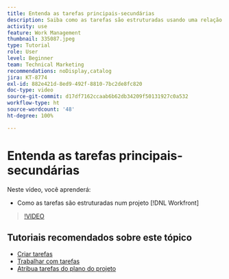 ```yaml
---
title: Entenda as tarefas principais-secundárias
description: Saiba como as tarefas são estruturadas usando uma relação principal-secundária em um projeto do Workfront.
activity: use
feature: Work Management
thumbnail: 335087.jpeg
type: Tutorial
role: User
level: Beginner
team: Technical Marketing
recommendations: noDisplay,catalog
jira: KT-8774
exl-id: 882e421d-8ed9-492f-8810-7bc2de8fc820
doc-type: video
source-git-commit: d17df7162ccaab6b62db34209f50131927c0a532
workflow-type: ht
source-wordcount: '48'
ht-degree: 100%

---
```


# Entenda as tarefas principais-secundárias

Neste vídeo, você aprenderá:

* Como as tarefas são estruturadas num projeto [!DNL Workfront]

>[!VIDEO](https://video.tv.adobe.com/v/335087/?quality=12&learn=on&enablevpops)

## Tutoriais recomendados sobre este tópico

* [Criar tarefas](/help/manage-work/tasks/how-to-create-tasks.md)
* [Trabalhar com tarefas](/help/manage-work/tasks/work-with-tasks.md)
* [Atribua tarefas do plano do projeto](/help/manage-work/tasks/assign-tasks-from-the-project-plan.md)

